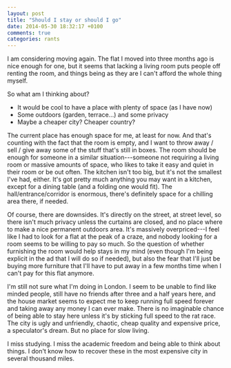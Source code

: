 ```yaml
---
layout: post
title: "Should I stay or should I go"
date: 2014-05-30 18:32:17 +0100
comments: true
categories: rants
---
```

I am considering moving again. The flat I moved into three months ago is nice enough
for one, but it seems that lacking a living room puts people off renting the room,
and things being as they are I can't afford the whole thing myself.

So what am I thinking about?

<!-- //more -->

* It would be cool to have a place with plenty of space (as I have now)
* Some outdoors (garden, terrace...) and some privacy
* Maybe a cheaper city? Cheaper country?

The current place has enough space for me, at least for now. And that's counting
with the fact that the room is empty, and I want to throw away / sell / give away
some of the stuff that's still in boxes. The room should be enough for someone
in a similar situation---someone not requiring a living room or massive amounts
of space, who likes to take it easy and quiet in their room or be out often.
The kitchen isn't too big, but it's not the smallest I've had, either. It's got
pretty much anything you may want in a kitchen, except for a dining table (and
a folding one would fit). The hall/entrance/corridor is enormous, there's definitely
space for a chilling area there, if needed.

Of course, there are downsides. It's directly on the street, at street level, so
there isn't much privacy unless the curtains are closed, and no place where to
make a nice permanent outdoors area. It's massively overpriced---I feel like I
had to look for a flat at the peak of a craze, and nobody looking for a room seems
to be willing to pay so much. So the question of whether furnishing the room would
help stays in my mind (even though I'm being explicit in the ad that I will do so
if needed), but also the fear that I'll just be buying more furniture that I'll have
to put away in a few months time when I can't pay for this flat anymore.

I'm still not sure what I'm doing in London. I seem to be unable to find like minded
people, still have no friends after three and a half years here, and the house market
seems to expect me to keep running full speed forever and taking away any money I can
ever make. There is no imaginable chance of being able to stay here unless it's
by sticking full speed to the rat race. The city is ugly and unfriendly, chaotic,
cheap quality and expensive price, a speculator's dream. But no place for slow living.

I miss studying. I miss the academic freedom and being able to think about things.
I don't know how to recover these in the most expensive city in several thousand miles.

